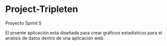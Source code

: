 # Project-Tripleten
Proyecto Sprint 5

El prsente aplicación esta diseñada para crear gráficos estadisticos para el analisis de datos dentro de una aplicación web.